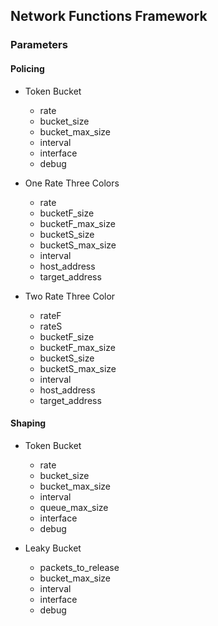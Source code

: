 ## Network Functions Framework

### Parameters

#### Policing
- Token Bucket
  - rate
  - bucket_size
  - bucket_max_size
  - interval
  - interface
  - debug

- One Rate Three Colors
  - rate
  - bucketF_size
  - bucketF_max_size
  - bucketS_size
  - bucketS_max_size
  - interval
  - host_address
  - target_address

- Two Rate Three Color
  - rateF
  - rateS
  - bucketF_size
  - bucketF_max_size
  - bucketS_size
  - bucketS_max_size
  - interval
  - host_address
  - target_address

#### Shaping
- Token Bucket
  - rate
  - bucket_size
  - bucket_max_size
  - interval
  - queue_max_size
  - interface
  - debug

- Leaky Bucket
  - packets_to_release
  - bucket_max_size
  - interval
  - interface
  - debug
